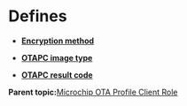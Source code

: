 # Defines

-   **[Encryption method](GUID-A8E46B8C-B696-4237-84E6-A2BB2EBB3083.md)**  

-   **[OTAPC image type](GUID-10D611FB-059E-44B0-982B-5AF73A1F3625.md)**  

-   **[OTAPC result code](GUID-9DD5C3B1-E41C-4DC6-AF09-47F03CD01863.md)**  


**Parent topic:**[Microchip OTA Profile Client Role](GUID-3344373C-B7F8-4284-91B3-8BA707CF96D0.md)

